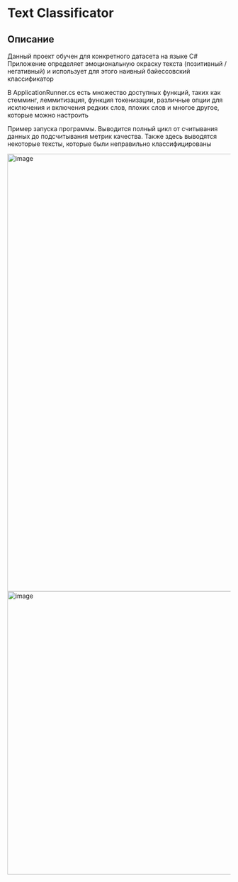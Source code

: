 # Text Classificator

## Описание

Данный проект обучен для конкретного датасета на языке C#
Приложение определяет эмоциональную окраску текста (позитивный / негативный) и использует для этого наивный байессовский классификатор

В ApplicationRunner.cs есть множество доступных функций, таких как стемминг, леммитизация, функция токенизации, различные опции для исключения и включения редких слов, плохих слов и многое другое, которые можно настроить

Пример запуска программы. Выводится полный цикл от считывания данных до подсчитывания метрик качества. Также здесь выводятся некоторые тексты, которые были неправильно классифицированы


<img width="988" alt="image" src="https://github.com/LipatovAlexander/TextClassificator/assets/86714479/0f24392d-870b-4551-b52f-89d46f0c7533">
<img width="640" alt="image" src="https://github.com/LipatovAlexander/TextClassificator/assets/86714479/cd3dea8d-e6dc-4fef-a652-6c3164ffeb33">

